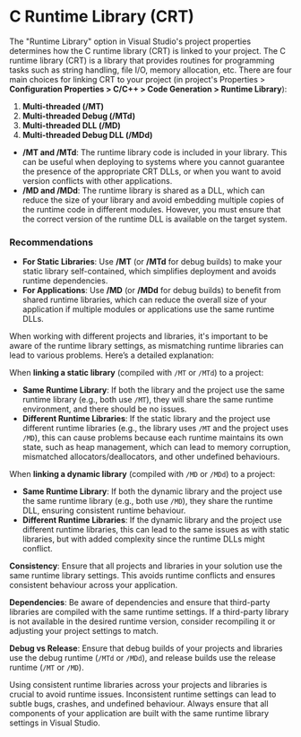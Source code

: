 # C Runtime Library (CRT)

The "Runtime Library" option in Visual Studio's project properties determines how the C runtime library (CRT) is linked to your project. The C runtime library (CRT) is a library that provides routines for programming tasks such as string handling, file I/O, memory allocation, etc. There are four main choices for linking CRT to your project (in project's Properties > **Configuration Properties > C/C++ > Code Generation > Runtime Library**):

1. **Multi-threaded (/MT)**
2. **Multi-threaded Debug (/MTd)**
3. **Multi-threaded DLL (/MD)**
4. **Multi-threaded Debug DLL (/MDd)**

- **/MT and /MTd**: The runtime library code is included in your library. This can be useful when deploying to systems where you cannot guarantee the presence of the appropriate CRT DLLs, or when you want to avoid version conflicts with other applications.
- **/MD and /MDd**: The runtime library is shared as a DLL, which can reduce the size of your library and avoid embedding multiple copies of the runtime code in different modules. However, you must ensure that the correct version of the runtime DLL is available on the target system.

### Recommendations

- **For Static Libraries**: Use **/MT** (or **/MTd** for debug builds) to make your static library self-contained, which simplifies deployment and avoids runtime dependencies.
- **For Applications**: Use **/MD** (or **/MDd** for debug builds) to benefit from shared runtime libraries, which can reduce the overall size of your application if multiple modules or applications use the same runtime DLLs.

When working with different projects and libraries, it's important to be aware of the runtime library settings, as mismatching runtime libraries can lead to various problems. Here’s a detailed explanation:

When **linking a static library** (compiled with `/MT` or `/MTd`) to a project:

- **Same Runtime Library**: If both the library and the project use the same runtime library (e.g., both use `/MT`), they will share the same runtime environment, and there should be no issues.
- **Different Runtime Libraries**: If the static library and the project use different runtime libraries (e.g., the library uses `/MT` and the project uses `/MD`), this can cause problems because each runtime maintains its own state, such as heap management, which can lead to memory corruption, mismatched allocators/deallocators, and other undefined behaviours.

When **linking a dynamic library** (compiled with `/MD` or `/MDd`) to a project:

- **Same Runtime Library**: If both the dynamic library and the project use the same runtime library (e.g., both use `/MD`), they share the runtime DLL, ensuring consistent runtime behaviour.
- **Different Runtime Libraries**: If the dynamic library and the project use different runtime libraries, this can lead to the same issues as with static libraries, but with added complexity since the runtime DLLs might conflict.

**Consistency**: Ensure that all projects and libraries in your solution use the same runtime library settings. This avoids runtime conflicts and ensures consistent behaviour across your application.

**Dependencies**: Be aware of dependencies and ensure that third-party libraries are compiled with the same runtime settings. If a third-party library is not available in the desired runtime version, consider recompiling it or adjusting your project settings to match.

**Debug vs Release**: Ensure that debug builds of your projects and libraries use the debug runtime (`/MTd` or `/MDd`), and release builds use the release runtime (`/MT` or `/MD`).

Using consistent runtime libraries across your projects and libraries is crucial to avoid runtime issues. Inconsistent runtime settings can lead to subtle bugs, crashes, and undefined behaviour. Always ensure that all components of your application are built with the same runtime library settings in Visual Studio.